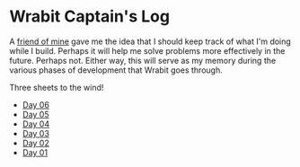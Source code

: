 # Wrabit Captain's Log

A [friend of mine](http://www.thefreshburst.com/) gave me the idea that I should keep track of what I'm doing while I build. Perhaps it will help me solve problems more effectively in the future. Perhaps not. Either way, this will serve as my memory during the various phases of development that Wrabit goes through.

Three sheets to the wind!

- [Day 06](06.md)
- [Day 05](05.md)
- [Day 04](04.md)
- [Day 03](03.md)
- [Day 02](02.md)
- [Day 01](01.md)
